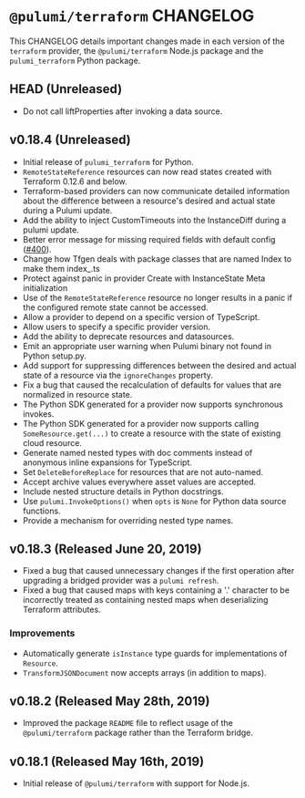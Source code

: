# `@pulumi/terraform` CHANGELOG

This CHANGELOG details important changes made in each version of the
`terraform` provider, the `@pulumi/terraform` Node.js package and the
`pulumi_terraform` Python package.

## HEAD (Unreleased)

- Do not call liftProperties after invoking a data source.

## v0.18.4 (Unreleased)

- Initial release of `pulumi_terraform` for Python.
- `RemoteStateReference` resources can now read states created with Terraform 0.12.6 and below.
- Terraform-based providers can now communicate detailed information about the difference between a resource's desired and actual state during a Pulumi update.
- Add the ability to inject CustomTimeouts into the InstanceDiff during a pulumi update.
- Better error message for missing required fields with default config ([#400](https://github.com/pulumi/pulumi-terraform/issues/400)).
- Change how Tfgen deals with package classes that are named Index to make them index_.ts
- Protect against panic in provider Create with InstanceState Meta initialization
- Use of the `RemoteStateReference` resource no longer results in a panic if the configured remote state cannot be accessed.
- Allow a provider to depend on a specific version of TypeScript.
- Allow users to specify a specific provider version.
- Add the ability to deprecate resources and datasources.
- Emit an appropriate user warning when Pulumi binary not found in Python setup.py.
- Add support for suppressing differences between the desired and actual state of a resource via the `ignoreChanges` property.
- Fix a bug that caused the recalculation of defaults for values that are normalized in resource state.
- The Python SDK generated for a provider now supports synchronous invokes.
- The Python SDK generated for a provider now supports calling `SomeResource.get(...)` to create a
  resource with the state of existing cloud resource.
- Generate named nested types with doc comments instead of anonymous inline expansions for TypeScript.
- Set `DeleteBeforeReplace` for resources that are not auto-named.
- Accept archive values everywhere asset values are accepted.
- Include nested structure details in Python docstrings.
- Use `pulumi.InvokeOptions()` when `opts` is `None` for Python data source functions.
- Provide a mechanism for overriding nested type names.

## v0.18.3 (Released June 20, 2019)

- Fixed a bug that caused unnecessary changes if the first operation after upgrading a bridged provider was a `pulumi refresh`.
- Fixed a bug that caused maps with keys containing a '.' character to be incorrectly treated as containing nested maps when deserializing Terraform attributes.

### Improvements

- Automatically generate `isInstance` type guards for implementations of `Resource`.
- `TransformJSONDocument` now accepts arrays (in addition to maps).

## v0.18.2 (Released May 28th, 2019)

- Improved the package `README` file to reflect usage of the `@pulumi/terraform`
  package rather than the Terraform bridge.

## v0.18.1 (Released May 16th, 2019)

- Initial release of `@pulumi/terraform` with support for Node.js.
